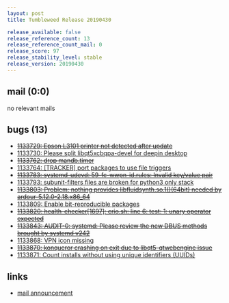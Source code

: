 ```yaml
---
layout: post
title: Tumbleweed Release 20190430

release_available: false
release_reference_count: 13
release_reference_count_mail: 0
release_score: 97
release_stability_level: stable
release_version: 20190430
---
```


## mail (0:0)

no relevant mails

## bugs (13)

<!--more-->

- ~~[1133729: Epson L3101 printer not detected after update](https://bugzilla.opensuse.org/show_bug.cgi?id=1133729)~~
- [1133730: Please split libqt5xcbqpa-devel for deepin desktop](https://bugzilla.opensuse.org/show_bug.cgi?id=1133730)
- ~~[1133762: drop mandb.timer](https://bugzilla.opensuse.org/show_bug.cgi?id=1133762)~~
- [1133764: \[TRACKER\] port packages to use file triggers](https://bugzilla.opensuse.org/show_bug.cgi?id=1133764)
- ~~[1133783: systemd-udevd: 59-fc-wwpn-id.rules: Invalid key/value pair](https://bugzilla.opensuse.org/show_bug.cgi?id=1133783)~~
- [1133793: subunit-filters files are broken for python3 only stack](https://bugzilla.opensuse.org/show_bug.cgi?id=1133793)
- ~~[1133803: Problem: nothing provides libfluidsynth.so.1()(64bit) needed by ardour-5.12.0-2.18.x86_64](https://bugzilla.opensuse.org/show_bug.cgi?id=1133803)~~
- [1133809: Enable bit-reproducible packages](https://bugzilla.opensuse.org/show_bug.cgi?id=1133809)
- ~~[1133820: health-checker\[1697\]: crio.sh: line 6: test: 1: unary operator expected](https://bugzilla.opensuse.org/show_bug.cgi?id=1133820)~~
- ~~[1133843: AUDIT-0: systemd: Please review the new DBUS methods brought by systemd v242](https://bugzilla.opensuse.org/show_bug.cgi?id=1133843)~~
- [1133868: VPN icon missing](https://bugzilla.opensuse.org/show_bug.cgi?id=1133868)
- ~~[1133870: konqueror crashing on exit due to libqt5-qtwebengine issue](https://bugzilla.opensuse.org/show_bug.cgi?id=1133870)~~
- [1133871: Count installs without using unique identifiers (UUIDs)](https://bugzilla.opensuse.org/show_bug.cgi?id=1133871)



## links

- [mail announcement](https://lists.opensuse.org/opensuse-factory/2019-05/msg00025.html)
